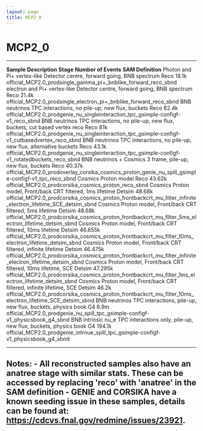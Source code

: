 ```yaml
---
layout: page
title: MCP2 0
---
```




MCP2\_0
=================================

  ------------------------------ ------------------------------------------------------------------------ ----------- ---------------------- ---------------------------------------------------------------------------------------------------------------------------
  **Sample**                     **Description**                                                          **Stage**   **Number of Events**   **SAM Definition**
  Photon and Pi+ vertex-like     Detector centre, forward going, BNB spectrum                             Reco        18.1k                  official\_MCP2.0\_prodsingle\_gamma\_pi+\_bnblike\_forward\_reco\_sbnd
  electron and Pi+ vertex-like   Detector centre, forward going, BNB spectrum                             Reco        21.4k                  official\_MCP2.0\_prodsingle\_electron\_pi+\_bnblike\_forward\_reco\_sbnd
  BNB neutrinos                  TPC interactions, no pile-up, new flux, buckets                          Reco        82.4k                  official\_MCP2.0\_prodgenie\_nu\_singleinteraction\_tpc\_gsimple-configf-v1\_reco\_sbnd
  BNB neutrinos                  TPC interactions, no pile-up, new flux, buckets, cut based vertex reco   Reco        81k                    official\_MCP2.0\_prodgenie\_nu\_singleinteraction\_tpc\_gsimple-configf-v1\_cutbasedvertex\_reco\_sbnd
  BNB neutrinos                  TPC interactions, no pile-up, new flux, alternative buckets              Reco        43.1k                  official\_MCP2.0\_prodgenie\_nu\_singleinteraction\_tpc\_gsimple-configf-v1\_rotatedbuckets\_reco\_sbnd
  BNB neutrinos + Cosmics        3 frame, pile-up, new flux, buckets                                      Reco        40.37k                 official\_MCP2.0\_prodoverlay\_corsika\_cosmics\_proton\_genie\_nu\_spill\_gsimple-configf-v1\_tpc\_reco\_sbnd
  Cosmics                        Proton model                                                             Reco        43.62k                 official\_MCP2.0\_prodcorsika\_cosmics\_proton\_reco\_sbnd
  Cosmics                        Proton model, Front/back CRT filtered, 1ms lifetime                      Detsim      48.68k                 official\_MCP2.0\_prodcorsika\_cosmics\_proton\_frontbackcrt\_mu\_filter\_infinite\_electron\_lifetime\_SCE\_detsim\_sbnd
  Cosmics                        Proton model, Front/back CRT filtered, 5ms lifetime                      Detsim      48.68k                 official\_MCP2.0\_prodcorsika\_cosmics\_proton\_frontbackcrt\_mu\_filter\_5ms\_electron\_lifetime\_detsim\_sbnd
  Cosmics                        Proton model, Front/back CRT filtered, 10ms lifetime                     Detsim      46.655k                official\_MCP2.0\_prodcorsika\_cosmics\_proton\_frontbackcrt\_mu\_filter\_10ms\_electron\_lifetime\_detsim\_sbnd
  Cosmics                        Proton model, Front/back CRT filtered, infinite lifetime                 Detsim      46.475k                official\_MCP2.0\_prodcorsika\_cosmics\_proton\_frontbackcrt\_mu\_filter\_infinite\_electron\_lifetime\_detsim\_sbnd
  Cosmics                        Proton model, Front/back CRT filtered, 10ms lifetime, SCE                Detsim      47.295k                official\_MCP2.0\_prodcorsika\_cosmics\_proton\_frontbackcrt\_mu\_filter\_1ms\_electron\_lifetime\_detsim\_sbnd
  Cosmics                        Proton model, Front/back CRT filtered, infinite lifetime, SCE            Detsim      46.2k                  official\_MCP2.0\_prodcorsika\_cosmics\_proton\_frontbackcrt\_mu\_filter\_10ms\_electron\_lifetime\_SCE\_detsim\_sbnd
  BNB neutrinos                  TPC interactions, pile-up, new flux, buckets, physics book               G4          6.9m                   official\_MCP2.0\_prodgenie\_nu\_spill\_tpc\_gsimple-configf-v1\_physicsbook\_g4\_sbnd
  BNB intrinsic nu\_e            TPC interactions only, pile-up, new flux, buckets, physics book          G4          194.1k                 official\_MCP2.0\_prodgenie\_intrnue\_spill\_tpc\_gsimple-configf-v1\_physicsbook\_g4\_sbnd
  ------------------------------ ------------------------------------------------------------------------ ----------- ---------------------- ---------------------------------------------------------------------------------------------------------------------------



Notes: - All reconstructed samples also have an anatree stage with similar stats. These can be accessed by replacing \'reco\' with \'anatree\' in the SAM definition - GENIE and CORSIKA have a known seeding issue in these samples, details can be found at: <https://cdcvs.fnal.gov/redmine/issues/23921>.
---------------------------------------------------------------------------------------------------------------------------------------------------------------------------------------------------------------------------------------------------------------------------------------------------------------------------------------------------------------------------------------------------------------------------------------------------------------------------------------------------------------------------------------------------------------------------------------------------------------------

